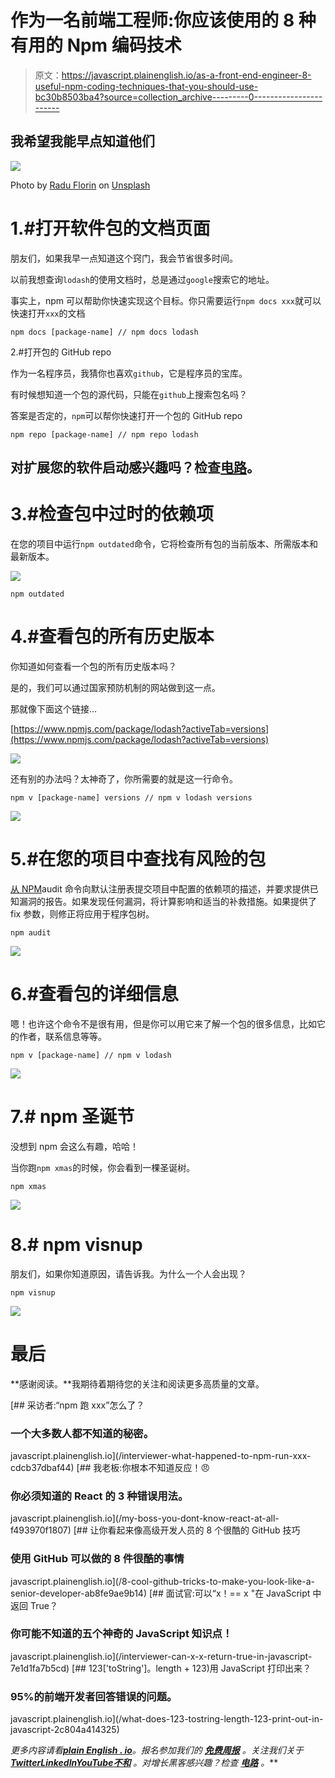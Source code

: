 # 作为一名前端工程师:你应该使用的 8 种有用的 Npm 编码技术

> 原文：<https://javascript.plainenglish.io/as-a-front-end-engineer-8-useful-npm-coding-techniques-that-you-should-use-bc30b8503ba4?source=collection_archive---------0----------------------->

## 我希望我能早点知道他们

![](img/f5512a09f574637a6c43901caf02fb36.png)

Photo by [Radu Florin](https://unsplash.com/@raduflorin?utm_source=medium&utm_medium=referral) on [Unsplash](https://unsplash.com?utm_source=medium&utm_medium=referral)

# 1.#打开软件包的文档页面

朋友们，如果我早一点知道这个窍门，我会节省很多时间。

以前我想查询`lodash`的使用文档时，总是通过`google`搜索它的地址。

事实上，npm 可以帮助你快速实现这个目标。你只需要运行`npm docs xxx`就可以快速打开`xxx`的文档

```
npm docs [package-name] // npm docs lodash
```

2.#打开包的 GitHub repo

作为一名程序员，我猜你也喜欢`github`，它是程序员的宝库。

有时候想知道一个包的源代码，只能在`github`上搜索包名吗？

答案是否定的，`npm`可以帮你快速打开一个包的 GitHub repo

```
npm repo [package-name] // npm repo lodash
```

## 对扩展您的软件启动感兴趣吗？检查[电路](https://circuit.ooo/?utm=publication-post-cta)。

# 3.#检查包中过时的依赖项

在您的项目中运行`npm outdated`命令，它将检查所有包的当前版本、所需版本和最新版本。

![](img/13d205ef91b975d66b44e6d7c226c2b6.png)

```
npm outdated
```

# 4.#查看包的所有历史版本

你知道如何查看一个包的所有历史版本吗？

是的，我们可以通过国家预防机制的网站做到这一点。

那就像下面这个链接…

[https://www.npmjs.com/package/lodash?activeTab=versions](https://www.npmjs.com/package/lodash?activeTab=versions)

![](img/cbfa2ae0e081657b1faa1a95203537e4.png)

还有别的办法吗？太神奇了，你所需要的就是这一行命令。

```
npm v [package-name] versions // npm v lodash versions
```

![](img/558d637b6e7104f14f727a5e01160dd8.png)

# 5.#在您的项目中查找有风险的包

[从 NPM](https://docs.npmjs.com/cli/v9/commands/npm-audit)audit 命令向默认注册表提交项目中配置的依赖项的描述，并要求提供已知漏洞的报告。如果发现任何漏洞，将计算影响和适当的补救措施。如果提供了 fix 参数，则修正将应用于程序包树。

```
npm audit
```

![](img/f8ad3db5bac33116e4b418f77f136ec1.png)

# 6.#查看包的详细信息

嗯！也许这个命令不是很有用，但是你可以用它来了解一个包的很多信息，比如它的作者，联系信息等等。

```
npm v [package-name] // npm v lodash
```

![](img/a4f6b5f70a98223e4fa02e20305f72bb.png)

# 7.# npm 圣诞节

没想到 npm 会这么有趣，哈哈！

当你跑`npm xmas`的时候，你会看到一棵圣诞树。

```
npm xmas
```

![](img/137ebb533cd2a3bd55983f42de4c5ea4.png)

# 8.# npm visnup

朋友们，如果你知道原因，请告诉我。为什么一个人会出现？

```
npm visnup
```

![](img/e0c392b4b4c5728625728e165d480994.png)

# 最后

**感谢阅读。**我期待着期待您的关注和阅读更多高质量的文章。

[](/interviewer-what-happened-to-npm-run-xxx-cdcb37dbaf44) [## 采访者:“npm 跑 xxx”怎么了？

### 一个大多数人都不知道的秘密。

javascript.plainenglish.io](/interviewer-what-happened-to-npm-run-xxx-cdcb37dbaf44) [](/my-boss-you-dont-know-react-at-all-f493970f1807) [## 我老板:你根本不知道反应！😠

### 你必须知道的 React 的 3 种错误用法。

javascript.plainenglish.io](/my-boss-you-dont-know-react-at-all-f493970f1807) [](/8-cool-github-tricks-to-make-you-look-like-a-senior-developer-ab8fe9ae9b14) [## 让你看起来像高级开发人员的 8 个很酷的 GitHub 技巧

### 使用 GitHub 可以做的 8 件很酷的事情

javascript.plainenglish.io](/8-cool-github-tricks-to-make-you-look-like-a-senior-developer-ab8fe9ae9b14) [](/interviewer-can-x-x-return-true-in-javascript-7e1d1fa7b5cd) [## 面试官:可以“x！== x "在 JavaScript 中返回 True？

### 你可能不知道的五个神奇的 JavaScript 知识点！

javascript.plainenglish.io](/interviewer-can-x-x-return-true-in-javascript-7e1d1fa7b5cd) [](/what-does-123-tostring-length-123-print-out-in-javascript-2c804a414325) [## 123['toString']。length + 123)用 JavaScript 打印出来？

### 95%的前端开发者回答错误的问题。

javascript.plainenglish.io](/what-does-123-tostring-length-123-print-out-in-javascript-2c804a414325) 

*更多内容请看*[***plain English . io***](https://plainenglish.io/)*。报名参加我们的* [***免费周报***](http://newsletter.plainenglish.io/) *。关注我们关于*[***Twitter***](https://twitter.com/inPlainEngHQ)[***LinkedIn***](https://www.linkedin.com/company/inplainenglish/)*[***YouTube***](https://www.youtube.com/channel/UCtipWUghju290NWcn8jhyAw)*[***不和***](https://discord.gg/GtDtUAvyhW) *。对增长黑客感兴趣？检查* [***电路***](https://circuit.ooo/) *。***
